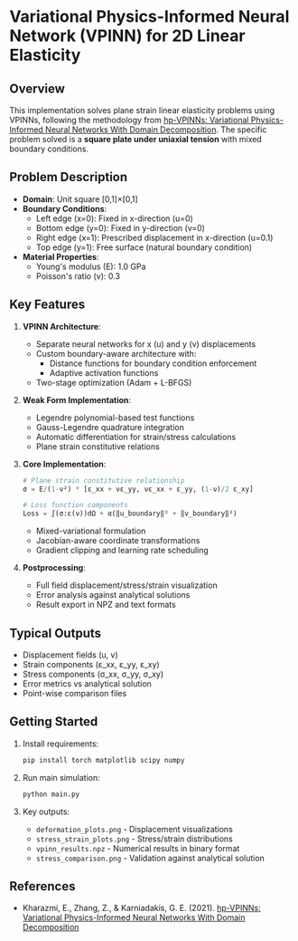 # Variational Physics-Informed Neural Network (VPINN) for 2D Linear Elasticity

## Overview
This implementation solves plane strain linear elasticity problems using VPINNs, following the methodology from [hp-VPINNs: Variational Physics-Informed Neural Networks With Domain Decomposition](https://www.sciencedirect.com/science/article/pii/S0045782520307325?casa_token=ADrMPLvUAQsAAAAA:4zo2-HImi9vVf2RTt-vpI0LAf6fVTAhbDoRKZEnrLdOm1GKWw2nwa_SsjirCUCe2X02qmYVK). The specific problem solved is a **square plate under uniaxial tension** with mixed boundary conditions.

## Problem Description
- **Domain**: Unit square [0,1]×[0,1]
- **Boundary Conditions**:
  - Left edge (x=0): Fixed in x-direction (u=0)
  - Bottom edge (y=0): Fixed in y-direction (v=0)
  - Right edge (x=1): Prescribed displacement in x-direction (u=0.1)
  - Top edge (y=1): Free surface (natural boundary condition)
- **Material Properties**:
  - Young's modulus (E): 1.0 GPa
  - Poisson's ratio (ν): 0.3

## Key Features
1. **VPINN Architecture**:
   - Separate neural networks for x (u) and y (v) displacements
   - Custom boundary-aware architecture with:
     - Distance functions for boundary condition enforcement
     - Adaptive activation functions
   - Two-stage optimization (Adam + L-BFGS)

2. **Weak Form Implementation**:
   - Legendre polynomial-based test functions
   - Gauss-Legendre quadrature integration
   - Automatic differentiation for strain/stress calculations
   - Plane strain constitutive relations

3. **Core Implementation**:
   ```python
   # Plane strain constitutive relationship
   σ = E/(1-ν²) * [ε_xx + νε_yy, νε_xx + ε_yy, (1-ν)/2 ε_xy]
   
   # Loss function components
   Loss = ∫(σ:ε(ν))dΩ + α(‖u_boundary‖² + ‖v_boundary‖²)
   ```
   - Mixed-variational formulation
   - Jacobian-aware coordinate transformations
   - Gradient clipping and learning rate scheduling

4. **Postprocessing**:
   - Full field displacement/stress/strain visualization
   - Error analysis against analytical solutions
   - Result export in NPZ and text formats

## Typical Outputs
- Displacement fields (u, v)
- Strain components (ε_xx, ε_yy, ε_xy)
- Stress components (σ_xx, σ_yy, σ_xy)
- Error metrics vs analytical solution
- Point-wise comparison files

## Getting Started
1. Install requirements:
   ```bash
   pip install torch matplotlib scipy numpy
   ```

2. Run main simulation:
   ```bash
   python main.py
   ```

3. Key outputs:
   - `deformation_plots.png` - Displacement visualizations
   - `stress_strain_plots.png` - Stress/strain distributions
   - `vpinn_results.npz` - Numerical results in binary format
   - `stress_comparison.png` - Validation against analytical solution

## References
- Kharazmi, E., Zhang, Z., & Karniadakis, G. E. (2021). [hp-VPINNs: Variational Physics-Informed Neural Networks With Domain Decomposition](https://arxiv.org/abs/2104.13865)
